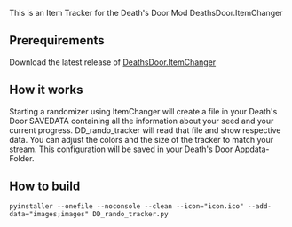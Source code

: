 This is an Item Tracker for the Death's Door Mod DeathsDoor.ItemChanger
## Prerequirements
Download the latest release of <a href="https://github.com/dpinela/DeathsDoor.ItemChanger/releases">DeathsDoor.ItemChanger</a>
## How it works
Starting a randomizer using ItemChanger will create a file in your Death's Door SAVEDATA containing all the information about your seed and your current progress.
DD_rando_tracker will read that file and show respective data.
You can adjust the colors and the size of the tracker to match your stream. This configuration will be saved in your Death's Door Appdata-Folder.
## How to build
```
pyinstaller --onefile --noconsole --clean --icon="icon.ico" --add-data="images;images" DD_rando_tracker.py
```
